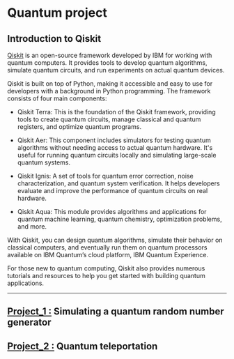 # Quantum project
## Introduction to Qiskit
[Qiskit](https://docs.quantum.ibm.com/guides) is an open-source framework developed by IBM
for working with quantum computers.
It provides tools to develop quantum algorithms, simulate quantum circuits, and run 
experiments on actual quantum devices.

Qiskit is built on top of Python, making it accessible and easy to use for developers with a
background in Python programming. The framework consists of four main components:

* Qiskit Terra: This is the foundation of the Qiskit framework, providing tools to create quantum circuits,
manage classical and quantum registers, and optimize quantum programs.


* Qiskit Aer: This component includes simulators for testing quantum algorithms without needing access to actual
quantum hardware. It's useful for running quantum circuits locally and simulating large-scale quantum systems.


* Qiskit Ignis: A set of tools for quantum error correction, noise characterization, and quantum system verification.
It helps developers evaluate and improve the performance of quantum circuits on real hardware.


* Qiskit Aqua: This module provides algorithms and applications for quantum machine learning, quantum chemistry,
optimization problems, and more.

With Qiskit, you can design quantum algorithms, simulate their behavior on classical computers,
and eventually run them on quantum processors available on IBM Quantum’s cloud platform, IBM Quantum Experience.

For those new to quantum computing, Qiskit also provides numerous tutorials and resources to help
you get started with building quantum applications.


---
## [Project_1 :](project_1/main.py) Simulating a quantum random number generator



## [Project_2 :](project_2/main.py) Quantum teleportation